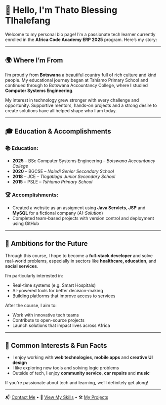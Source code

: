 # 👋 Hello, I'm Thato Blessing Tlhalefang

Welcome to my personal bio page! I’m a passionate tech learner currently enrolled in the **Africa Code Academy ERP 2025** program. Here’s my story:

---

## 🌍 Where I’m From

I’m proudly from **Botswana** a beautiful country full of rich culture and kind people. My educational journey began at Tshiamo Primary School and continued through to Botswana Accountancy College, where I studied **Computer Systems Engineering**.

My interest in technology grew stronger with every challenge and opportunity. Supportive mentors, hands-on projects and a strong desire to create solutions have all helped shape who I am today.

---

## 🎓 Education & Accomplishments

### 📚 Education:
- **2025** – BSc Computer Systems Engineering – *Botswana Accountancy College*
- **2020** – BGCSE – *Naledi Senior Secondary School*
- **2018** – JCE – *Tlogatloga Junior Secondary School*
- **2015** – PSLE – *Tshiamo Primary School*

### 🏆 Accomplishments:
- Created a  website as an assigment using **Java Servlets**, **JSP** and **MySQL** for a fictional company (*AI-Solution*)
- Completed team-based projects with version control and deployment using GitHub

---

## 🚀 Ambitions for the Future

Through this course, I hope to become a **full-stack developer** and solve real-world problems, especially in sectors like **healthcare, education**, and **social services**.

I’m particularly interested in:
- Real-time systems (e.g. Smart Hospitals)
- AI-powered tools for better decision-making
- Building platforms that improve access to services

After the course, I aim to:
- Work with innovative tech teams
- Contribute to open-source projects
- Launch solutions that impact lives across Africa

---

## 💬 Common Interests & Fun Facts

- I enjoy working with **web technologies**, **mobile apps** and **creative UI design**
- I like exploring new tools and solving logic problems
- Outside of tech, I enjoy **community service**, **car repairs** and **music**

If you're passionate about tech and learning, we’ll definitely get along!

---

📬 [Contact Me](contact.md) • 💼 [View My Skills](skills.md) • 🛠️ [My Projects](projects/)


